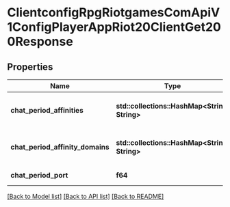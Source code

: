 # ClientconfigRpgRiotgamesComApiV1ConfigPlayerAppRiot20ClientGet200Response

## Properties

Name | Type | Description | Notes
------------ | ------------- | ------------- | -------------
**chat_period_affinities** | **std::collections::HashMap<String, String>** | Mapping of affinity ID to chat server host | 
**chat_period_affinity_domains** | **std::collections::HashMap<String, String>** | Mapping of affinity ID to affinity domain | 
**chat_period_port** | **f64** | Chat server port | 

[[Back to Model list]](../README.md#documentation-for-models) [[Back to API list]](../README.md#documentation-for-api-endpoints) [[Back to README]](../README.md)



